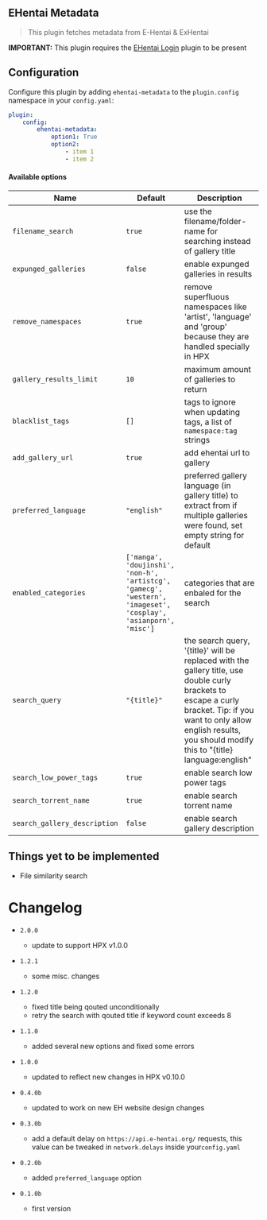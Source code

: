 EHentai Metadata
----------------------------

> This plugin fetches metadata from E-Hentai & ExHentai

**IMPORTANT:** This plugin requires the [EHentai Login](https://github.com/happypandax/plugins/tree/master/plugins/EHentai%20Login) plugin to be present

## Configuration

Configure this plugin by adding `ehentai-metadata` to the `plugin.config` namespace in your `config.yaml`:
```yaml
plugin:
    config:
        ehentai-metadata:
            option1: True
            option2:
                - item 1
                - item 2
```

#### Available options

Name | Default | Description
--- | --- | ---
`filename_search` | `true` | use the filename/folder-name for searching instead of gallery title
`expunged_galleries` | `false` | enable expunged galleries in results
`remove_namespaces` | `true` | remove superfluous namespaces like 'artist', 'language' and 'group' because they are handled specially in HPX
`gallery_results_limit` | `10` | maximum amount of galleries to return
`blacklist_tags` | `[]` | tags to ignore when updating tags, a list of `namespace:tag` strings
`add_gallery_url` | `true` | add ehentai url to gallery
`preferred_language` | `"english"` | preferred gallery language (in gallery title) to extract from if multiple galleries were found, set empty string for default
`enabled_categories` | `['manga', 'doujinshi', 'non-h', 'artistcg', 'gamecg', 'western', 'imageset', 'cosplay', 'asianporn', 'misc']` | categories that are enbaled for the search
`search_query` | `"{title}"` | the search query, '{title}' will be replaced with the gallery title, use double curly brackets to escape a curly bracket. Tip: if you want to only allow english results, you should modify this to "{title} language:english"
`search_low_power_tags` | `true` | enable search low power tags
`search_torrent_name` | `true` | enable search torrent name
`search_gallery_description` | `false` | enable search gallery description

## Things yet to be implemented

- File similarity search

# Changelog

- `2.0.0`
    - update to support HPX v1.0.0

- `1.2.1`
    - some misc. changes

- `1.2.0`
    - fixed title being qouted unconditionally
    - retry the search with qouted title if keyword count exceeds 8

- `1.1.0`
    - added several new options and fixed some errors

- `1.0.0`
    - updated to reflect new changes in HPX v0.10.0

- `0.4.0b`
    - updated to work on new EH website design changes

- `0.3.0b`
    - add a default delay on `https://api.e-hentai.org/` requests, this value can be tweaked in `network.delays` inside your`config.yaml`

- `0.2.0b`
    - added `preferred_language` option
    
- `0.1.0b`
    - first version